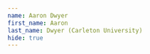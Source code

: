 ```yaml
--- 
name: Aaron Dwyer  
first_name: Aaron 
last_name: Dwyer (Carleton University) 
hide: true 
--- 
```

 
 